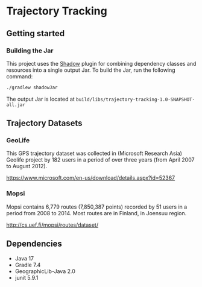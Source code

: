 # Trajectory Tracking

## Getting started

### Building the Jar

This project uses the [Shadow](https://github.com/johnrengelman/shadow) plugin for combining dependency classes and
resources into a single output Jar. To build the Jar, run the following command:

```bash
./gradlew shadowJar
```

The output Jar is located at `build/libs/trajectory-tracking-1.0-SNAPSHOT-all.jar`

## Trajectory Datasets

### GeoLife

This GPS trajectory dataset was collected in (Microsoft Research Asia) Geolife project by 182 users in a period of over three years (from April 2007 to August 2012).

https://www.microsoft.com/en-us/download/details.aspx?id=52367

### Mopsi

Mopsi contains 6,779 routes (7,850,387 points) recorded by 51 users in a period from 2008 to 2014.
Most routes are in Finland, in Joensuu region.

http://cs.uef.fi/mopsi/routes/dataset/

## Dependencies

- Java 17
- Gradle 7.4
- GeographicLib-Java 2.0
- junit 5.9.1

